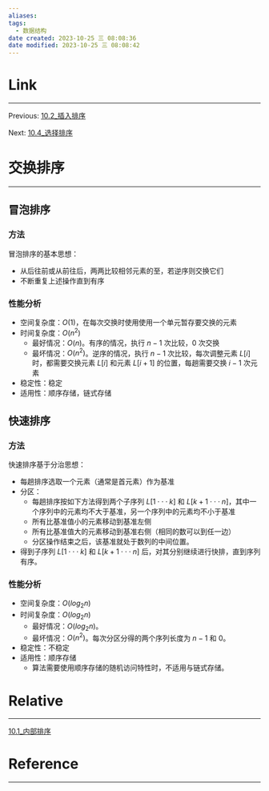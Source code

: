 ```yaml
---
aliases: 
tags:
  - 数据结构
date created: 2023-10-25 三 08:08:36
date modified: 2023-10-25 三 08:08:42
---
```


# Link

---
Previous: [10.2_插入排序](10.2_插入排序.md)

Next: [10.4_选择排序](10.4_选择排序.md)

# 交换排序

---

## 冒泡排序

### 方法

冒泡排序的基本思想：

- 从后往前或从前往后，两两比较相邻元素的至，若逆序则交换它们
- 不断重复上述操作直到有序

### 性能分析

- 空间复杂度：$O(1)$，在每次交换时使用使用一个单元暂存要交换的元素
- 时间复杂度：$O(n^2)$
  - 最好情况：$O(n)$。有序的情况，执行 $n-1$ 次比较，0 次交换
  - 最坏情况：$O(n^2)$。逆序的情况，执行 $n-1$ 次比较，每次调整元素 $L[i]$ 时，都需要交换元素 $L[i]$ 和元素 $L[i+1]$ 的位置，每趟需要交换 $i-1$ 次元素
- 稳定性：稳定
- 适用性：顺序存储，链式存储

## 快速排序

### 方法

快速排序基于分治思想：

- 每趟排序选取一个元素（通常是首元素）作为基准
- 分区：
  - 每趟排序按如下方法得到两个子序列 $L[1\cdot\cdot\cdot k]$ 和 $L[k+1\cdot\cdot\cdot n]$，其中一个序列中的元素均不大于基准，另一个序列中的元素均不小于基准
  - 所有比基准值小的元素移动到基准左侧
  - 所有比基准值大的元素移动到基准右侧（相同的数可以到任一边）
  - 分区操作结束之后，该基准就处于数列的中间位置。
- 得到子序列 $L[1\cdot\cdot\cdot k]$ 和 $L[k+1\cdot\cdot\cdot n]$ 后，对其分别继续进行快排，直到序列有序。

### 性能分析

- 空间复杂度：$O(log_2n)$
- 时间复杂度：$O(log_2n)$
  - 最好情况：$O(log_2n)$。
  - 最坏情况：$O(n^2)$。每次分区分得的两个序列长度为 $n-1$ 和 $0$。
- 稳定性：不稳定
- 适用性：顺序存储
  - 算法需要使用顺序存储的随机访问特性时，不适用与链式存储。

# Relative

---

[10.1_内部排序](10.1_内部排序.md)

# Reference

---
